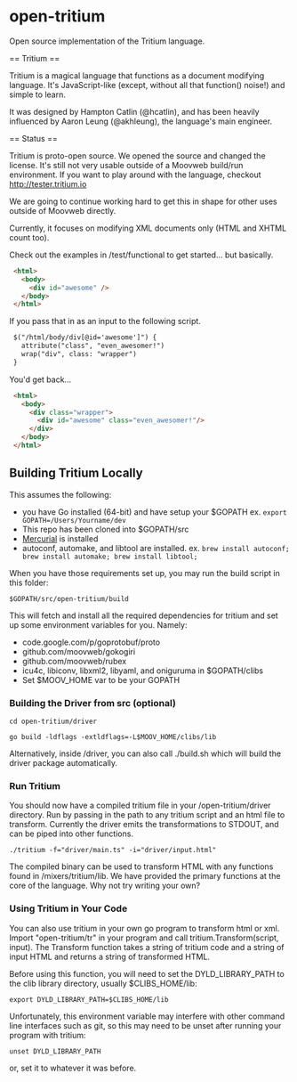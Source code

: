 open-tritium
===========

Open source implementation of the Tritium language.

== Tritium ==

Tritium is a magical language that functions as a document modifying language.
It's JavaScript-like (except, without all that function() noise!) and simple to
learn.

It was designed by Hampton Catlin (@hcatlin), and has been heavily influenced
by Aaron Leung (@akhleung), the language's main engineer.

== Status ==

Tritium is proto-open source. We opened the source and changed the license.
It's still not very usable outside of a Moovweb build/run environment. If you
want to play around with the language, checkout http://tester.tritium.io

We are going to continue working hard to get this in shape for other uses outside
of Moovweb directly.

Currently, it focuses on modifying XML documents only (HTML and XHTML count too).

Check out the examples in /test/functional to get started... but basically.

 ```html
  <html>
    <body>
      <div id="awesome" />
    </body>
  </html>
  ```

If you pass that in as an input to the following script.

 ```xml
  $("/html/body/div[@id='awesome']") {
    attribute("class", "even_awesomer!")
    wrap("div", class: "wrapper")
  }
  ```

You'd get back...

 ```html
  <html>
    <body>
      <div class="wrapper">
        <div id="awesome" class="even_awesomer!"/>
      </div>
    </body>
  </html>
  ```


## Building Tritium Locally

This assumes the following:
* you have Go installed (64-bit) and have setup your $GOPATH
ex. `export GOPATH=/Users/Yourname/dev`
* This repo has been cloned into $GOPATH/src
* [Mercurial](http://mercurial.selenic.com/) is installed
* autoconf, automake, and libtool are installed. ex. `brew install autoconf; brew install automake; brew install libtool;`


When you have those requirements set up, you may run the build script in this folder:

`$GOPATH/src/open-tritium/build`

This will fetch and install all the required dependencies for tritium and set up some environment variables for you. Namely:
* code.google.com/p/goprotobuf/proto
* github.com/moovweb/gokogiri
* github.com/moovweb/rubex
* icu4c, libiconv, libxml2, libyaml, and oniguruma in $GOPATH/clibs
* Set $MOOV_HOME var to be your GOPATH


### Building the Driver from src (optional)

`cd open-tritium/driver`

`go build -ldflags -extldflags=-L$MOOV_HOME/clibs/lib`

Alternatively, inside /driver, you can also call ./build.sh which will build the driver package automatically.

### Run Tritium

You should now have a compiled tritium file in your /open-tritium/driver directory. Run by passing in the path to any tritium script and an html file to transform. Currently the driver emits the transformations to STDOUT, and can be piped into other functions.

`./tritium -f="driver/main.ts" -i="driver/input.html"`

The compiled binary can be used to transform HTML with any functions found in /mixers/tritium/lib. We have provided the primary functions at the core of the language. Why not try writing your own?


### Using Tritium in Your Code

You can also use tritium in your own go program to transform html or xml. Import "open-tritium/tr" in your program and call tritium.Transform(script, input). The Transform function takes a string of tritium code and a string of input HTML and returns a string of transformed HTML.

Before using this function, you will need to set the DYLD_LIBRARY_PATH to the clib library directory, usually $CLIBS_HOME/lib:

`export DYLD_LIBRARY_PATH=$CLIBS_HOME/lib`

Unfortunately, this environment variable may interfere with other command line interfaces such as git, so this may need to be unset after running your program with tritium:

`unset DYLD_LIBRARY_PATH`

or, set it to whatever it was before.



